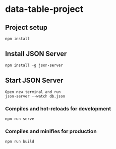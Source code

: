 # data-table-project

## Project setup
```
npm install
```
## Install JSON Server
```
npm install -g json-server
```
## Start JSON Server
```
Open new terminal and run
json-server --watch db.json
```

### Compiles and hot-reloads for development
```
npm run serve
```

### Compiles and minifies for production
```
npm run build
```


